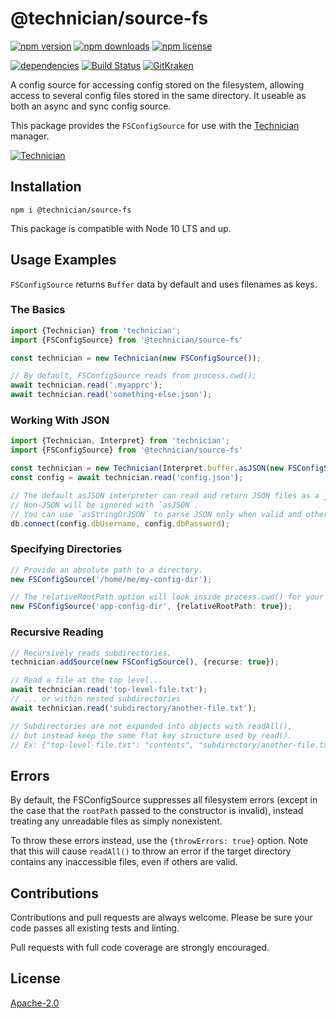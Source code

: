 # @technician/source-fs

[![npm version](https://img.shields.io/npm/v/@technician/source-fs.svg)](https://www.npmjs.com/package/@technician/source-fs) [![npm downloads](https://img.shields.io/npm/dt/@technician/source-fs)](https://www.npmjs.com/package/@technician/source-fs) [![npm license](https://img.shields.io/npm/l/@technician/source-fs.svg)](https://www.npmjs.com/package/@technician/source-fs)

[![dependencies](https://img.shields.io/david/carriejv/technician-source-fs.svg)](https://david-dm.org/carriejv/technician-source-fs) [![Build Status](https://github.com/carriejv/technician-env-config-source/workflows/ci-build/badge.svg?branch=master)](https://github.com/carriejv/technician-env-config-source/actions?query=workflow%3Aci-build) [![GitKraken](https://img.shields.io/badge/<3-GitKraken-green.svg)](https://www.gitkraken.com/invite/om4Du5zG)

A config source for accessing config stored on the filesystem, allowing access to several config files stored in the same directory. It useable as both an async and sync config source.

This package provides the `FSConfigSource` for use with the [Technician](https://www.npmjs.com/package/technician) manager.

[![Technician](https://img.shields.io/npm/v/technician?label=technician)](https://www.npmjs.com/package/technician)

## Installation

`npm i @technician/source-fs`

This package is compatible with Node 10 LTS and up.

## Usage Examples

`FSConfigSource` returns `Buffer` data by default and uses filenames as keys.

### The Basics
```ts
import {Technician} from 'technician';
import {FSConfigSource} from '@technician/source-fs'

const technician = new Technician(new FSConfigSource());

// By default, FSConfigSource reads from process.cwd();
await technician.read('.myapprc');
await technician.read('something-else.json');
```

### Working With JSON
```ts
import {Technician, Interpret} from 'technician';
import {FSConfigSource} from '@technician/source-fs'

const technician = new Technician(Interpret.buffer.asJSON(new FSConfigSource(), 'utf8'));
const config = await technician.read('config.json');

// The default asJSON interpreter can read and return JSON files as a js object.
// Non-JSON will be ignored with `asJSON`.
// You can use `asStringOrJSON` to parse JSON only when valid and otherwise return strings.
db.connect(config.dbUsername, config.dbPassword);
```

### Specifying Directories
```ts
// Provide an absolute path to a directory.
new FSConfigSource('/home/me/my-config-dir');

// The relativeRootPath option will look inside process.cwd() for your custom path.
new FSConfigSource('app-config-dir', {relativeRootPath: true});
```

### Recursive Reading
```ts
// Recursively reads subdirectories.
technician.addSource(new FSConfigSource(), {recurse: true});

// Read a file at the top level...
await technician.read('top-level-file.txt');
// ... or within nested subdirectories
await technician.read('subdirectory/another-file.txt');

// Subdirectories are not expanded into objects with readAll(),
// but instead keep the same flat key structure used by read().
// Ex: {"top-level-file.txt": "contents", "subdirectory/another-file.txt": "contents"}
```

## Errors

By default, the FSConfigSource suppresses all filesystem errors (except in the case that the `rootPath` passed to the constructor is invalid), instead treating any unreadable files as simply nonexistent.

To throw these errors instead, use the `{throwErrors: true}` option. Note that this will cause `readAll()` to throw an error if the target directory contains any inaccessible files, even if others are valid.

## Contributions

Contributions and pull requests are always welcome. Please be sure your code passes all existing tests and linting.

Pull requests with full code coverage are strongly encouraged.

## License

[Apache-2.0](https://github.com/carriejv/technician/blob/master/LICENSE)